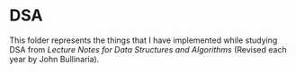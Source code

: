 # DSA

This folder represents the things that I have implemented while studying DSA from *Lecture Notes for Data Structures and Algorithms* (Revised each year by John Bullinaria).

